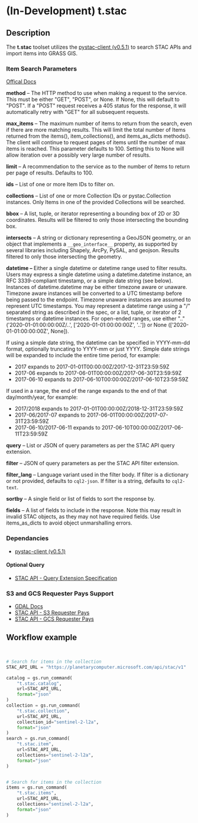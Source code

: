 # (In-Development) t.stac

## Description

The **t.stac** toolset utilizes the
[pystac-client (v0.5.1)](https://github.com/stac-utils/pystac-client) to search
STAC APIs and import items into GRASS GIS.

### Item Search Parameters

[Offical Docs](https://pystac-client.readthedocs.io/en/stable/api.html#item-search)

**method** – The HTTP method to use when making a request to the service. This
must be either "GET", "POST", or None. If None, this will default to "POST".
If a "POST" request receives a 405 status for the response, it
will automatically retry with "GET" for all subsequent requests.

**max_items** – The maximum number of items to return from the search, even if
there are more matching results. This will limit the total number of Items
returned from the items(), item_collections(), and items_as_dicts methods().
The client will continue to request pages of items until the number of max
items is reached. This parameter defaults to 100. Setting this to None will
allow iteration over a possibly very large number of results.

**limit** – A recommendation to the service as to the number of items to return
per page of results. Defaults to 100.

**ids** – List of one or more Item IDs to filter on.

**collections** – List of one or more Collection IDs or pystac.Collection
instances. Only Items in one of the provided Collections will be searched.

**bbox** – A list, tuple, or iterator representing a bounding box of 2D
or 3D coordinates. Results will be filtered to only those intersecting the
bounding box.

**intersects** – A string or dictionary representing a GeoJSON geometry,
or an object that implements a ``__geo_interface__`` property, as supported
by several libraries including Shapely, ArcPy, PySAL, and geojson.
Results filtered to only those intersecting the geometry.

**datetime –**
Either a single datetime or datetime range used to filter results. Users may
express a single datetime using a datetime.datetime instance, an
RFC 3339-compliant timestamp, or a simple date string (see below).
Instances of datetime.datetime may be either timezone aware or unaware.
Timezone aware instances will be converted to a UTC timestamp before being
passed to the endpoint. Timezone unaware instances are assumed to represent
UTC timestamps. You may represent a datetime range using a "/" separated
string as described in the spec, or a list, tuple, or iterator of 2 timestamps
or datetime instances. For open-ended ranges, use either ".."
('2020-01-01:00:00:00Z/..', ['2020-01-01:00:00:00Z', '..']) or
None (['2020-01-01:00:00:00Z', None]).

If using a simple date string, the datetime can be specified in YYYY-mm-dd
format, optionally truncating to YYYY-mm or just YYYY. Simple date strings
will be expanded to include the entire time period, for example:

* 2017 expands to 2017-01-01T00:00:00Z/2017-12-31T23:59:59Z
* 2017-06 expands to 2017-06-01T00:00:00Z/2017-06-30T23:59:59Z
* 2017-06-10 expands to 2017-06-10T00:00:00Z/2017-06-10T23:59:59Z

If used in a range, the end of the range expands to
the end of that day/month/year, for example:

* 2017/2018 expands to 2017-01-01T00:00:00Z/2018-12-31T23:59:59Z
* 2017-06/2017-07 expands to 2017-06-01T00:00:00Z/2017-07-31T23:59:59Z
* 2017-06-10/2017-06-11 expands to 2017-06-10T00:00:00Z/2017-06-11T23:59:59Z

**query** – List or JSON of query parameters as per the STAC API query extension.

**filter** – JSON of query parameters as per the STAC API filter extension.

**filter_lang** – Language variant used in the filter body. If filter is a
dictionary or not provided, defaults to `cql2-json`. If filter is a string,
defaults to `cql2-text`.

**sortby** – A single field or list of fields to sort the response by.

**fields** – A list of fields to include in the response.
Note this may result in invalid STAC objects, as they may not have required
fields. Use items_as_dicts to avoid object unmarshalling errors.

### Dependancies

* [pystac-client (v0.5.1)](https://github.com/stac-utils/pystac-client)

#### Optional Query

* [STAC API - Query Extension Specification](https://github.com/stac-api-extensions/query)

### S3 and GCS Requester Pays Support

* [GDAL Docs](https://gdal.org/user/virtual_file_systems.html#introduction)
* [STAC API - S3 Requester Pays](https://gdal.org/user/virtual_file_systems.html#vsis3-aws-s3-files)
* [STAC API - GCS Requester Pays](https://gdal.org/user/virtual_file_systems.html#vsigs-google-cloud-storage-files)

## Workflow example

```python


# Search for items in the collection
STAC_API_URL = "https://planetarycomputer.microsoft.com/api/stac/v1"

catalog = gs.run_command(
    "t.stac.catalog",
    url=STAC_API_URL,
    format="json"
)
collection = gs.run_command(
    "t.stac.collection",
    url=STAC_API_URL,
    collection_id="sentinel-2-l2a",
    format="json"
)
search = gs.run_command(
    "t.stac.item",
    url=STAC_API_URL,
    collections="sentinel-2-l2a",
    format="json"
)


# Search for items in the collection
items = gs.run_command(
    "t.stac.items",
    url=STAC_API_URL,
    collections="sentinel-2-l2a",
    format="json"
)




```
